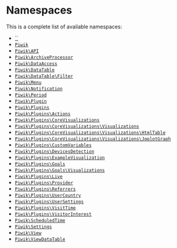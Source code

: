 Namespaces
==========

This is a complete list of available namespaces:

- [``]()
- [`Piwik`](Piwik)
- [`Piwik\API`](Piwik/API)
- [`Piwik\ArchiveProcessor`](Piwik/ArchiveProcessor)
- [`Piwik\DataAccess`](Piwik/DataAccess)
- [`Piwik\DataTable`](Piwik/DataTable)
- [`Piwik\DataTable\Filter`](Piwik/DataTable/Filter)
- [`Piwik\Menu`](Piwik/Menu)
- [`Piwik\Notification`](Piwik/Notification)
- [`Piwik\Period`](Piwik/Period)
- [`Piwik\Plugin`](Piwik/Plugin)
- [`Piwik\Plugins`](Piwik/Plugins)
- [`Piwik\Plugins\Actions`](Piwik/Plugins/Actions)
- [`Piwik\Plugins\CoreVisualizations`](Piwik/Plugins/CoreVisualizations)
- [`Piwik\Plugins\CoreVisualizations\Visualizations`](Piwik/Plugins/CoreVisualizations/Visualizations)
- [`Piwik\Plugins\CoreVisualizations\Visualizations\HtmlTable`](Piwik/Plugins/CoreVisualizations/Visualizations/HtmlTable)
- [`Piwik\Plugins\CoreVisualizations\Visualizations\JqplotGraph`](Piwik/Plugins/CoreVisualizations/Visualizations/JqplotGraph)
- [`Piwik\Plugins\CustomVariables`](Piwik/Plugins/CustomVariables)
- [`Piwik\Plugins\DevicesDetection`](Piwik/Plugins/DevicesDetection)
- [`Piwik\Plugins\ExampleVisualization`](Piwik/Plugins/ExampleVisualization)
- [`Piwik\Plugins\Goals`](Piwik/Plugins/Goals)
- [`Piwik\Plugins\Goals\Visualizations`](Piwik/Plugins/Goals/Visualizations)
- [`Piwik\Plugins\Live`](Piwik/Plugins/Live)
- [`Piwik\Plugins\Provider`](Piwik/Plugins/Provider)
- [`Piwik\Plugins\Referrers`](Piwik/Plugins/Referrers)
- [`Piwik\Plugins\UserCountry`](Piwik/Plugins/UserCountry)
- [`Piwik\Plugins\UserSettings`](Piwik/Plugins/UserSettings)
- [`Piwik\Plugins\VisitTime`](Piwik/Plugins/VisitTime)
- [`Piwik\Plugins\VisitorInterest`](Piwik/Plugins/VisitorInterest)
- [`Piwik\ScheduledTime`](Piwik/ScheduledTime)
- [`Piwik\Settings`](Piwik/Settings)
- [`Piwik\View`](Piwik/View)
- [`Piwik\ViewDataTable`](Piwik/ViewDataTable)
